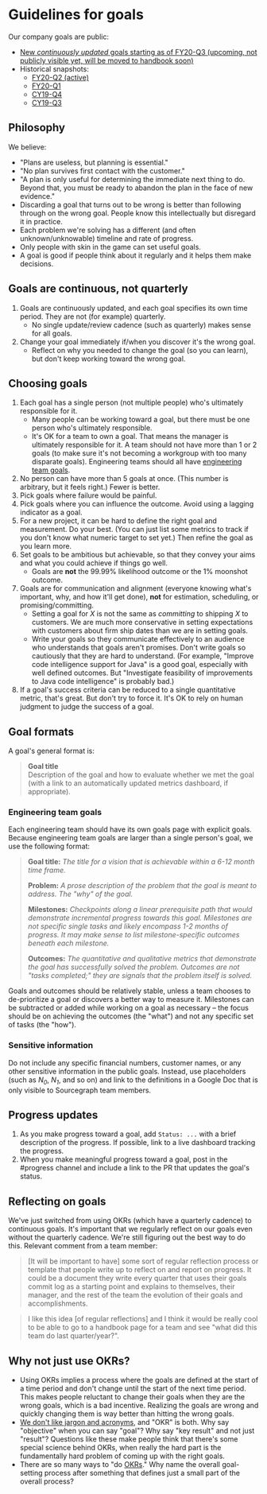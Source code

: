 # Guidelines for goals

Our company goals are public:

- [New *continuously updated* goals starting as of FY20-Q3 (upcoming, not publicly visible yet, will be moved to handbook soon)](https://docs.google.com/document/d/1Z6avFUmnGW-ZC6zrktqqQd_g5mhBE96C_mTwXwFc1H4/edit#)
- Historical snapshots:
  - [FY20-Q2 (active)](2020_q2.md)
  - [FY20-Q1](2020_q1.md)
  - [CY19-Q4](2019_q4.md)
  - [CY19-Q3](2019_q3.md)

## Philosophy

We believe:

- "Plans are useless, but planning is essential."
- "No plan survives first contact with the customer."
- "A plan is only useful for determining the immediate next thing to do. Beyond that, you must be ready to abandon the plan in the face of new evidence."
- Discarding a goal that turns out to be wrong is better than following through on the wrong goal. People know this intellectually but disregard it in practice.
- Each problem we're solving has a different (and often unknown/unknowable) timeline and rate of progress.
- Only people with skin in the game can set useful goals.
- A goal is good if people think about it regularly and it helps them make decisions.

## Goals are continuous, not quarterly

1. Goals are continuously updated, and each goal specifies its own time period. They are not (for example) quarterly.
   - No single update/review cadence (such as quarterly) makes sense for all goals.
1. Change your goal immediately if/when you discover it's the wrong goal.
   - Reflect on why you needed to change the goal (so you can learn), but don't keep working toward the wrong goal.

## Choosing goals

1. Each goal has a single person (not multiple people) who's ultimately responsible for it.
   - Many people can be working toward a goal, but there must be one person who's ultimately responsible.
   - It's OK for a team to own a goal. That means the manager is ultimately responsible for it. A team should not have more than 1 or 2 goals (to make sure it's not becoming a workgroup with too many disparate goals). Engineering teams should all have [engineering team goals](#engineering-team-goals).
1. No person can have more than 5 goals at once. (This number is arbitrary, but it feels right.) Fewer is better.
1. Pick goals where failure would be painful.
1. Pick goals where you can influence the outcome. Avoid using a lagging indicator as a goal.
1. For a new project, it can be hard to define the right goal and measurement. Do your best. (You can just list some metrics to track if you don't know what numeric target to set yet.) Then refine the goal as you learn more.
1. Set goals to be ambitious but achievable, so that they convey your aims and what you could achieve if things go well.
   - Goals are **not** the 99.99% likelihood outcome or the 1% moonshot outcome.
1. Goals are for communication and alignment (everyone knowing what's important, why, and how it'll get done), **not** for estimation, scheduling, or promising/committing.
   - Setting a goal for _X_ is not the same as _committing_ to shipping _X_ to customers. We are much more conservative in setting expectations with customers about firm ship dates than we are in setting goals.
   - Write your goals so they communicate effectively to an audience who understands that goals aren't promises. Don't write goals so cautiously that they are hard to understand. (For example, "Improve code intelligence support for Java" is a good goal, especially with well defined outcomes. But "Investigate feasibility of improvements to Java code intelligence" is probably bad.)
1. If a goal's success criteria can be reduced to a single quantitative metric, that's great. But don't try to force it. It's OK to rely on human judgment to judge the success of a goal.

## Goal formats

A goal's general format is:

> **Goal title** \
> Description of the goal and how to evaluate whether we met the goal (with a link to an automatically updated metrics dashboard, if appropriate).

### Engineering team goals 

Each engineering team should have its own goals page with explicit goals. Because engineering team goals are larger than a single person's goal, we use the following format: 

> **Goal title:** _The title for a vision that is achievable within a 6-12 month time frame._ 
> 
> **Problem:** _A prose description of the problem that the goal is meant to address. The "why" of the goal._  
>
> **Milestones:** _Checkpoints along a linear prerequisite path that would demonstrate incremental progress towards this goal. Milestones are not specific single tasks and likely encompass 1-2 months of progress. It may make sense to list milestone-specific outcomes beneath each milestone._ 
>
> **Outcomes:** _The quantitative and qualitative metrics that demonstrate the goal has successfully solved the problem. Outcomes are not "tasks completed;" they are signals that the problem itself is solved._

Goals and outcomes should be relatively stable, unless a team chooses to de-prioritize a goal or discovers a better way to measure it. Milestones can be subtracted or added while working on a goal as necessary – the focus should be on achieving the outcomes (the "what") and not any specific set of tasks (the "how").  

### Sensitive information

Do not include any specific financial numbers, customer names, or any other sensitive information in the public goals. Instead, use placeholders (such as *N<sub>0</sub>*, *N<sub>1</sub>*, and so on) and link to the definitions in a Google Doc that is only visible to Sourcegraph team members.

## Progress updates

1. As you make progress toward a goal, add `Status: ...` with a brief description of the progress. If possible, link to a live dashboard tracking the progress.
1. When you make meaningful progress toward a goal, post in the #progress channel and include a link to the PR that updates the goal's status.

## Reflecting on goals

We've just switched from using OKRs (which have a quarterly cadence) to continuous goals. It's important that we regularly reflect on our goals even without the quarterly cadence. We're still figuring out the best way to do this. Relevant comment from a team member:

> [It will be important to have] some sort of regular reflection process or template that people write up to reflect on and report on progress. It could be a document they write every quarter that uses their goals commit log as a starting point and explains to themselves, their manager, and the rest of the team the evolution of their goals and accomplishments.

> I like this idea [of regular reflections] and I think it would be really cool to be able to go to a handbook page for a team and see "what did this team do last quarter/year?".

## Why not just use OKRs?

- Using OKRs implies a process where the goals are defined at the start of a time period and don't change until the start of the next time period. This makes people reluctant to change their goals when they are the wrong goals, which is a bad incentive. Realizing the goals are wrong and quickly changing them is way better than hitting the wrong goals.
- [We don't like jargon and acronyms](https://about.sourcegraph.com/handbook/communication/style_guide#jargon-and-acronyms), and "OKR" is both. Why say "objective" when you can say "goal"? Why say "key result" and not just "result"? Questions like these make people think that there's some special science behind OKRs, when really the hard part is the fundamentally hard problem of coming up with the right goals.
- There are so many ways to "do [OKRs](https://en.wikipedia.org/wiki/OKR)." Why name the overall goal-setting process after something that defines just a small part of the overall process?
